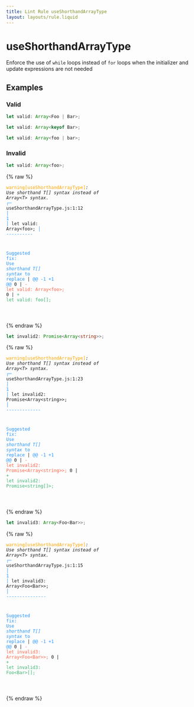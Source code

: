 ```yaml
---
title: Lint Rule useShorthandArrayType
layout: layouts/rule.liquid
---
```


# useShorthandArrayType

Enforce the use of `while` loops instead of `for` loops when the
initializer and update expressions are not needed

## Examples

### Valid

```ts
let valid: Array<Foo | Bar>;
```

```ts
let valid: Array<keyof Bar>;
```

```ts
let valid: Array<foo | bar>;
```

### Invalid

```ts
let valid: Array<foo>;
```

{% raw %}<pre class="language-text"><code class="language-text"><span style="color: Orange;">warning</span><span style="color: Orange;">[</span><span style="color: Orange;">useShorthandArrayType</span><span style="color: Orange;">]</span><em>: </em><em>Use </em><em><em>shorthand T[] syntax</em></em><em> instead of </em><em><em>Array&lt;T&gt; syntax.</em></em><em></em>
  <span style="color: rgb(38, 148, 255);">┌</span><span style="color: rgb(38, 148, 255);">─</span> useShorthandArrayType.js:1:12
  <span style="color: rgb(38, 148, 255);">│</span>
<span style="color: rgb(38, 148, 255);">1</span> <span style="color: rgb(38, 148, 255);">│</span> let valid: Array&lt;foo&gt;;
  <span style="color: rgb(38, 148, 255);">│</span>            <span style="color: rgb(38, 148, 255);">-</span><span style="color: rgb(38, 148, 255);">-</span><span style="color: rgb(38, 148, 255);">-</span><span style="color: rgb(38, 148, 255);">-</span><span style="color: rgb(38, 148, 255);">-</span><span style="color: rgb(38, 148, 255);">-</span><span style="color: rgb(38, 148, 255);">-</span><span style="color: rgb(38, 148, 255);">-</span><span style="color: rgb(38, 148, 255);">-</span><span style="color: rgb(38, 148, 255);">-</span>

<span style="color: rgb(38, 148, 255);">Suggested fix</span><span style="color: rgb(38, 148, 255);">: </span><span style="color: rgb(38, 148, 255);">Use </span><span style="color: rgb(38, 148, 255);"><em>shorthand T[] syntax</span></em><span style="color: rgb(38, 148, 255);"> to replace</span>
    | <span style="color: rgb(38, 148, 255);">@@ -1 +1 @@</span>
0   | <span style="color: Tomato;">- </span><span style="color: Tomato;">let valid: Array&lt;foo&gt;;</span>
  0 | <span style="color: MediumSeaGreen;">+ </span><span style="color: MediumSeaGreen;">let valid: foo[];</span>

</code></pre>{% endraw %}

```ts
let invalid2: Promise<Array<string>>;
```

{% raw %}<pre class="language-text"><code class="language-text"><span style="color: Orange;">warning</span><span style="color: Orange;">[</span><span style="color: Orange;">useShorthandArrayType</span><span style="color: Orange;">]</span><em>: </em><em>Use </em><em><em>shorthand T[] syntax</em></em><em> instead of </em><em><em>Array&lt;T&gt; syntax.</em></em><em></em>
  <span style="color: rgb(38, 148, 255);">┌</span><span style="color: rgb(38, 148, 255);">─</span> useShorthandArrayType.js:1:23
  <span style="color: rgb(38, 148, 255);">│</span>
<span style="color: rgb(38, 148, 255);">1</span> <span style="color: rgb(38, 148, 255);">│</span> let invalid2: Promise&lt;Array&lt;string&gt;&gt;;
  <span style="color: rgb(38, 148, 255);">│</span>                       <span style="color: rgb(38, 148, 255);">-</span><span style="color: rgb(38, 148, 255);">-</span><span style="color: rgb(38, 148, 255);">-</span><span style="color: rgb(38, 148, 255);">-</span><span style="color: rgb(38, 148, 255);">-</span><span style="color: rgb(38, 148, 255);">-</span><span style="color: rgb(38, 148, 255);">-</span><span style="color: rgb(38, 148, 255);">-</span><span style="color: rgb(38, 148, 255);">-</span><span style="color: rgb(38, 148, 255);">-</span><span style="color: rgb(38, 148, 255);">-</span><span style="color: rgb(38, 148, 255);">-</span><span style="color: rgb(38, 148, 255);">-</span>

<span style="color: rgb(38, 148, 255);">Suggested fix</span><span style="color: rgb(38, 148, 255);">: </span><span style="color: rgb(38, 148, 255);">Use </span><span style="color: rgb(38, 148, 255);"><em>shorthand T[] syntax</span></em><span style="color: rgb(38, 148, 255);"> to replace</span>
    | <span style="color: rgb(38, 148, 255);">@@ -1 +1 @@</span>
0   | <span style="color: Tomato;">- </span><span style="color: Tomato;">let invalid2: Promise&lt;Array&lt;string&gt;&gt;;</span>
  0 | <span style="color: MediumSeaGreen;">+ </span><span style="color: MediumSeaGreen;">let invalid2: Promise&lt;string[]&gt;;</span>

</code></pre>{% endraw %}

```ts
let invalid3: Array<Foo<Bar>>;
```

{% raw %}<pre class="language-text"><code class="language-text"><span style="color: Orange;">warning</span><span style="color: Orange;">[</span><span style="color: Orange;">useShorthandArrayType</span><span style="color: Orange;">]</span><em>: </em><em>Use </em><em><em>shorthand T[] syntax</em></em><em> instead of </em><em><em>Array&lt;T&gt; syntax.</em></em><em></em>
  <span style="color: rgb(38, 148, 255);">┌</span><span style="color: rgb(38, 148, 255);">─</span> useShorthandArrayType.js:1:15
  <span style="color: rgb(38, 148, 255);">│</span>
<span style="color: rgb(38, 148, 255);">1</span> <span style="color: rgb(38, 148, 255);">│</span> let invalid3: Array&lt;Foo&lt;Bar&gt;&gt;;
  <span style="color: rgb(38, 148, 255);">│</span>               <span style="color: rgb(38, 148, 255);">-</span><span style="color: rgb(38, 148, 255);">-</span><span style="color: rgb(38, 148, 255);">-</span><span style="color: rgb(38, 148, 255);">-</span><span style="color: rgb(38, 148, 255);">-</span><span style="color: rgb(38, 148, 255);">-</span><span style="color: rgb(38, 148, 255);">-</span><span style="color: rgb(38, 148, 255);">-</span><span style="color: rgb(38, 148, 255);">-</span><span style="color: rgb(38, 148, 255);">-</span><span style="color: rgb(38, 148, 255);">-</span><span style="color: rgb(38, 148, 255);">-</span><span style="color: rgb(38, 148, 255);">-</span><span style="color: rgb(38, 148, 255);">-</span><span style="color: rgb(38, 148, 255);">-</span>

<span style="color: rgb(38, 148, 255);">Suggested fix</span><span style="color: rgb(38, 148, 255);">: </span><span style="color: rgb(38, 148, 255);">Use </span><span style="color: rgb(38, 148, 255);"><em>shorthand T[] syntax</span></em><span style="color: rgb(38, 148, 255);"> to replace</span>
    | <span style="color: rgb(38, 148, 255);">@@ -1 +1 @@</span>
0   | <span style="color: Tomato;">- </span><span style="color: Tomato;">let invalid3: Array&lt;Foo&lt;Bar&gt;&gt;;</span>
  0 | <span style="color: MediumSeaGreen;">+ </span><span style="color: MediumSeaGreen;">let invalid3: Foo&lt;Bar&gt;[];</span>

</code></pre>{% endraw %}

